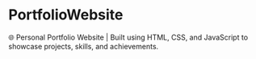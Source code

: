 # PortfolioWebsite
🌐 Personal Portfolio Website | Built using HTML, CSS, and JavaScript to showcase projects, skills, and achievements.

